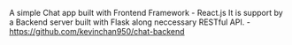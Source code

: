 A simple Chat app built with Frontend Framework - React.js
It is support by a Backend server built with Flask along neccessary RESTful API. - https://github.com/kevinchan950/chat-backend
